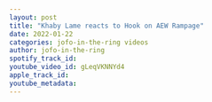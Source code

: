 ```yaml
---
layout: post
title: "Khaby Lame reacts to Hook on AEW Rampage"
date: 2022-01-22
categories: jofo-in-the-ring videos
author: jofo-in-the-ring
spotify_track_id: 
youtube_video_id: gLeqVKNNYd4
apple_track_id: 
youtube_metadata: 
---
```

